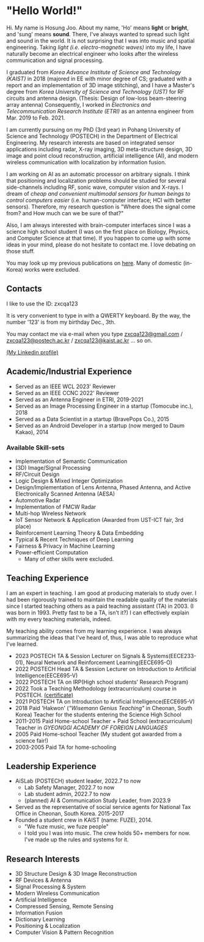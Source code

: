# "Hello World!"
Hi. My name is Hosung Joo. About my name, 'Ho' means <b>light</b> or <b>bright</b>, and 'sung' means <b>sound</b>. There, I've always wanted to spread such light and sound in the world. It is not surprising that I was into music and spatial engineering. Taking <i>light (i.e. electro-magnetic waves)</i> into my life, I have naturally become an electrical engineer who looks after the wireless communication and signal processing.

I graduated from <i>Korea Advance Institute of Science and Technology (KAIST)</i> in 2018 (majored in EE with minor degree of CS; graduated with a report and an implementation of 3D image stitching), and I have a Master's degree from <i>Korea University of Science and Technology (UST)</i> for RF circuits and antenna design. (Thesis: Design of low-loss beam-steering array antenna) Consequently, I worked in <i>Electronics and Telecommunication Research Institute (ETRI)</i> as an antenna engineer from Mar. 2019 to Feb. 2021.

I am currently pursuing on my PhD (3rd year) in Pohang University of Science and Technology (POSTECH) in the Department of Electrical Engineering. My research interests are based on integrated sensor applications including radar, X-ray imaging, 3D meta-structure design, 3D image and point cloud reconstruction, artificial intelligence (AI), and modern wireless communication with localization by information fusion.

I am working on AI as an automatic processor on arbitrary signals. I think that positioning and localization problems should be studied for several side-channels including RF, sonic wave, computer vision and X-rays. I dream of <i>cheap and convenient multimodal sensors for human beings to control computers easier</i> (i.e. human-computer interface; HCI with better sensors). Therefore, my research question is "Where does the signal come from? and How much can we be sure of that?"

Also, I am always interested with brain-computer interfaces since I was a science high school student (I was on the first place on Biology, Physics, and Computer Science at that time). If you happen to come up with some ideas in your mind, please do not hesitate to contact me. I love debating on those stuff.

You may look up my previous publications on <a href="https://scholar.google.co.kr/citations?user=4faCzH8AAAAJ&hl=en&oi=ao">here</a>. Many of domestic (in-Korea) works were excluded.

## Contacts

I like to use the ID: zxcqa123

It is very convenient to type in with a QWERTY keyboard. By the way, the number '123' is from my birthday Dec., 3th.

You may contact me via e-mail when you type zxcqa123@gmail.com / zxcqa123@postech.ac.kr / zxcqa123@kaist.ac.kr ... so on.

<a href="https://www.linkedin.com/in/hosung-joo-a74168227/">(My Linkedin profile)</a>


## Academic/Industrial Experience

- Served as an IEEE WCL 2023' Reviewer
- Served as an IEEE CCNC 2022' Reviewer
- Served as an Antenna Engineer in ETRI, 2019-2021
- Served as an Image Processing Engineer in a startup (Tomocube inc.), 2018
- Served as a Data Scientist in a startup (BravePops Co.), 2015
- Served as an Android Developer in a startup (now merged to Daum Kakao), 2014

### Available Skill-sets

- Implementation of Semantic Communication
- (3D) Image/Signal Processing
- RF/Circuit Design
- Logic Design & Mixed Integer Optimization
- Design/Implementation of Lens Antenna, Phased Antenna, and Active Electronically Scanned Antenna (AESA)
- Automotive Radar
- Implementation of FMCW Radar
- Multi-hop Wireless Network
- IoT Sensor Network & Application (Awarded from UST-ICT fair, 3rd place)
- Reinforcement Learning Theory & Data Embedding
- Typical & Recent Techniques of Deep Learning
- Fairness & Privacy in Machine Learning
- Power-efficient Computation
    - Many of other skills were excluded.

## Teaching Experience

I am an expert in teaching. I am good at producing materials to study over. I had been rigorously trained to maintain the readable quality of the materials since I started teaching others as a paid teaching assistant (TA) in 2003. (I was born in 1993. Pretty fast to be a TA, isn't it?) I can effectively explain with my every teaching materials, indeed.

My teaching ability comes from my learning experience. I was always summarizing the ideas that I've heard of, thus, I was able to reproduce what I've learned.

- 2023      POSTECH TA & Session Lecturer on Signals & Systems(EECE233-01), Neural Network and Reinforcement Learning(EECE695-O)
- 2022      POSTECH Head TA & Session Lecturer on Introduction to Artificial Intelligence(EECE695-V)
- 2022      POSTECH TA on IRP(High school students' Research Program)
- 2022      Took a Teaching Methodology (extracurriculum) course in POSTECH. <a href="https://drive.google.com/file/d/15X1rQAO1y33lk6iv1xclfuXvls2dtGqj/view?usp=drivesdk">(certificate)</a>
- 2021      POSTECH TA on Introduction to Artificial Intelligence(EECE695-V)
- 2018      Paid 'Hakwon' (<i>"Wisemann Genius Teaching"</i> in Cheonan, South Korea) Teacher for the students entering the Science High School
- 2011-2015 Paid Home-school Teacher + Paid School (extracurriculum) Teacher in <i>GYEONGGI ACADEMY OF FOREIGN LANGUAGES</i>
- 2005      Paid Home-school Teacher (My student got awarded from a science fair!)
- 2003-2005 Paid TA for home-schooling

## Leadership Experience

- AiSLab (POSTECH) student leader, 2022.7 to now
    - Lab Safety Manager, 2022.7 to now
    - Lab student admin, 2022.7 to now
    - (planned) AI & Communication Study Leader, from 2023.9
- Served as the representative of social service agents for National Tax Office in Cheonan, South Korea. 2015-2017
- Founded a student crew in KAIST (name: FUZE), 2014.
    - "We fuze music, we fuze people"
    - I told you I was into music. The crew holds 50+ members for now. I've made up the rules and systems for it.


## Research Interests

- 3D Structure Design & 3D Image Reconstruction
- RF Devices & Antenna
- Signal Processing & System
- Modern Wireless Communication
- Artificial Intelligence
- Compressed Sensing, Remote Sensing
- Information Fusion
- Dictionary Learning
- Positioning & Localization
- Computer Vision & Pattern Recognition
